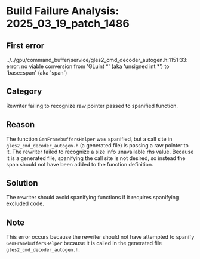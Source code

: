 # Build Failure Analysis: 2025_03_19_patch_1486

## First error
../../gpu/command_buffer/service/gles2_cmd_decoder_autogen.h:1151:33: error: no viable conversion from 'GLuint *' (aka 'unsigned int *') to 'base::span<const GLuint>' (aka 'span<const unsigned int>')

## Category
Rewriter failing to recognize raw pointer passed to spanified function.

## Reason
The function `GenFramebuffersHelper` was spanified, but a call site in `gles2_cmd_decoder_autogen.h` (a generated file) is passing a raw pointer to it.  The rewriter failed to recognize a size info unavailable rhs value.  Because it is a generated file, spanifying the call site is not desired, so instead the span should not have been added to the function definition.

## Solution
The rewriter should avoid spanifying functions if it requires spanifying excluded code.

## Note
This error occurs because the rewriter should not have attempted to spanify `GenFramebuffersHelper` because it is called in the generated file `gles2_cmd_decoder_autogen.h`.